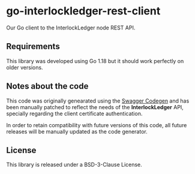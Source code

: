 # go-interlockledger-rest-client

Our Go client to the InterlockLedger node REST API.

## Requirements

This library was developed using Go 1.18 but it should work perfectly on older versions.

## Notes about the code

This code was originally genearated using the 
[Swagger Codegen](https://github.com/swagger-api/swagger-codegen.git) and has
been manually patched to reflect the needs of the **InterlockLedger** API, 
specially regarding the client certificate authentication.

In order to retain compatibility with future versions of this code, all future
releases will be manually updated as the code generator.

## License

This library is released under a BSD-3-Clause License.



